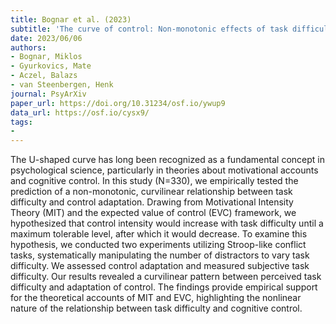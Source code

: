 ```yaml
---
title: Bognar et al. (2023)
subtitle: 'The curve of control: Non-monotonic effects of task difficulty on cognitive control'
date: 2023/06/06
authors:
- Bognar, Miklos
- Gyurkovics, Mate
- Aczel, Balazs
- van Steenbergen, Henk
journal: PsyArXiv
paper_url: https://doi.org/10.31234/osf.io/ywup9
data_url: https://osf.io/cysx9/
tags:
-
---
```


The U-shaped curve has long been recognized as a fundamental concept in psychological science, particularly in theories about motivational accounts and cognitive control. In this study (N=330), we empirically tested the prediction of a non-monotonic, curvilinear relationship between task difficulty and control adaptation. Drawing from Motivational Intensity Theory (MIT) and the expected value of control (EVC) framework, we hypothesized that control intensity would increase with task difficulty until a maximum tolerable level, after which it would decrease. To examine this hypothesis, we conducted two experiments utilizing Stroop-like conflict tasks, systematically manipulating the number of distractors to vary task difficulty. We assessed control adaptation and measured subjective task difficulty. Our results revealed a curvilinear pattern between perceived task difficulty and adaptation of control. The findings provide empirical support for the theoretical accounts of MIT and EVC, highlighting the nonlinear nature of the relationship between task difficulty and cognitive control.
